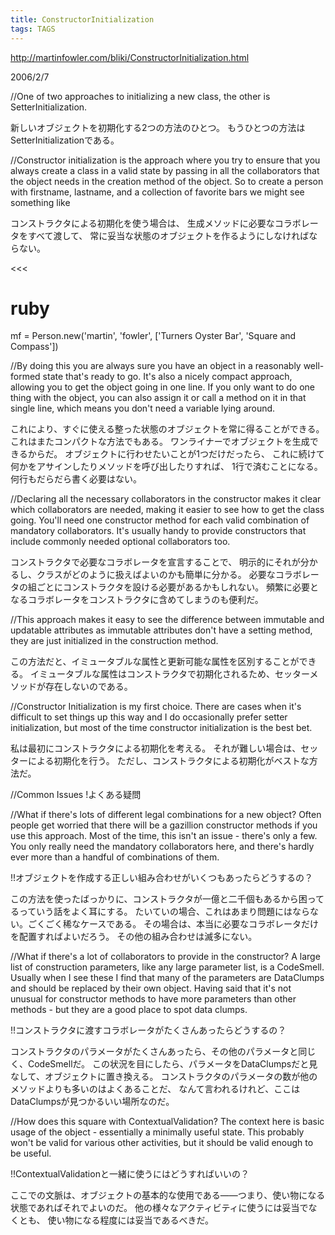 ```yaml
---
title: ConstructorInitialization
tags: TAGS
---
```


http://martinfowler.com/bliki/ConstructorInitialization.html

2006/2/7

//One of two approaches to initializing a new class, the other is SetterInitialization.

新しいオブジェクトを初期化する2つの方法のひとつ。
もうひとつの方法はSetterInitializationである。

//Constructor initialization is the approach where you try to ensure that you always create a class in a valid state by passing in all the collaborators that the object needs in the creation method of the object. So to create a person with firstname, lastname, and a collection of favorite bars we might see something like

コンストラクタによる初期化を使う場合は、
生成メソッドに必要なコラボレータをすべて渡して、
常に妥当な状態のオブジェクトを作るようにしなければならない。

<<<
# ruby
mf = Person.new('martin', 'fowler', 
                ['Turners Oyster Bar', 'Square and Compass'])
>>>

//By doing this you are always sure you have an object in a reasonably well-formed state that's ready to go. It's also a nicely compact approach, allowing you to get the object going in one line. If you only want to do one thing with the object, you can also assign it or call a method on it in that single line, which means you don't need a variable lying around.

これにより、すぐに使える整った状態のオブジェクトを常に得ることができる。
これはまたコンパクトな方法でもある。
ワンライナーでオブジェクトを生成できるからだ。
オブジェクトに行わせたいことが1つだけだったら、
これに続けて何かをアサインしたりメソッドを呼び出したりすれば、
1行で済むことになる。何行もだらだら書く必要はない。

//Declaring all the necessary collaborators in the constructor makes it clear which collaborators are needed, making it easier to see how to get the class going. You'll need one constructor method for each valid combination of mandatory collaborators. It's usually handy to provide constructors that include commonly needed optional collaborators too.

コンストラクタで必要なコラボレータを宣言することで、
明示的にそれが分かるし、クラスがどのように扱えばよいのかも簡単に分かる。
必要なコラボレータの組ごとにコンストラクタを設ける必要があるかもしれない。
頻繁に必要となるコラボレータをコンストラクタに含めてしまうのも便利だ。

//This approach makes it easy to see the difference between immutable and updatable attributes as immutable attributes don't have a setting method, they are just initialized in the construction method.

この方法だと、イミュータブルな属性と更新可能な属性を区別することができる。
イミュータブルな属性はコンストラクタで初期化されるため、セッターメソッドが存在しないのである。

//Constructor Initialization is my first choice. There are cases when it's difficult to set things up this way and I do occasionally prefer setter initialization, but most of the time constructor initialization is the best bet.


私は最初にコンストラクタによる初期化を考える。
それが難しい場合は、セッターによる初期化を行う。
ただし、コンストラクタによる初期化がベストな方法だ。

//Common Issues
!よくある疑問

//What if there's lots of different legal combinations for a new object? Often people get worried that there will be a gazillion constructor methods if you use this approach. Most of the time, this isn't an issue - there's only a few. You only really need the mandatory collaborators here, and there's hardly ever more than a handful of combinations of them.

!!オブジェクトを作成する正しい組み合わせがいくつもあったらどうするの？

この方法を使ったばっかりに、コンストラクタが一億と二千個もあるから困ってるっていう話をよく耳にする。
たいていの場合、これはあまり問題にはならない。ごくごく稀なケースである。
その場合は、本当に必要なコラボレータだけを配置すればよいだろう。
その他の組み合わせは滅多にない。

//What if there's a lot of collaborators to provide in the constructor? A large list of construction parameters, like any large parameter list, is a CodeSmell. Usually when I see these I find that many of the parameters are DataClumps and should be replaced by their own object. Having said that it's not unusual for constructor methods to have more parameters than other methods - but they are a good place to spot data clumps.

!!コンストラクタに渡すコラボレータがたくさんあったらどうするの？

コンストラクタのパラメータがたくさんあったら、その他のパラメータと同じく、CodeSmellだ。
この状況を目にしたら、パラメータをDataClumpsだと見なして、オブジェクトに置き換える。
コンストラクタのパラメータの数が他のメソッドよりも多いのはよくあることだ、
なんて言われるけれど、ここはDataClumpsが見つかるいい場所なのだ。

//How does this square with ContextualValidation? The context here is basic usage of the object - essentially a minimally useful state. This probably won't be valid for various other activities, but it should be valid enough to be useful. 

!!ContextualValidationと一緒に使うにはどうすればいいの？

ここでの文脈は、オブジェクトの基本的な使用である——つまり、使い物になる状態であればそれでよいのだ。
他の様々なアクティビティに使うには妥当でなくとも、
使い物になる程度には妥当であるべきだ。
